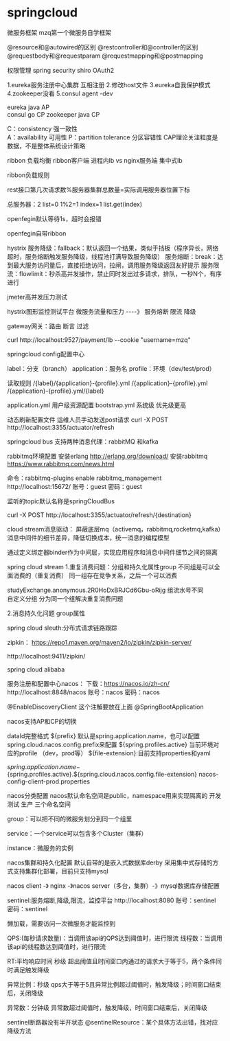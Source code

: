 # springcloud
微服务框架
mzq第一个微服务自学框架



@resource和@autowired的区别
@restcontroller和@controller的区别
@requestbody和@requestparam
@requestmapping和@postmapping

权限管理   spring security shiro  OAuth2


1.eureka服务注册中心集群   互相注册
2.修改host文件
3.eureka自我保护模式
4.zookeeper没看
5.consul agent -dev

eureka   	java  	  AP  
consul       go       CP
zookeeper   java      CP

C：consistency  强一致性  
A：availability  可用性
P：partition tolerance 分区容错性
CAP理论关注粒度是数据，不是整体系统设计策略

ribbon 负载均衡
ribbon客户端 进程内lb   vs   nginx服务端 集中式lb

ribbon负载规则

rest接口第几次请求数%服务器集群总数量=实际调用服务器位置下标

总服务器：2
list=0
1%2=1 index=1 list.get(index)

openfegin默认等待1s，超时会报错

openfegin自带ribbon

hystrix
服务降级：fallback：默认返回一个结果，类似于挡板（程序异长，网络超时，服务熔断触发服务降级，线程池打满导致服务降级）
服务熔断：break：达到最大服务访问量后，直接拒绝访问，拉闸，调用服务降级返回友好提示
服务限流：flowlimit：秒杀高并发操作，禁止同时发出过多请求，排队，一秒N个，有序进行

jmeter高并发压力测试

hystrix图形监控测试平台  微服务流量和压力  ----》  服务熔断  限流 降级

gateway网关：路由 断言 过滤

curl http://localhost:9527/payment/lb --cookie "username=mzq"

springcloud config配置中心

label：分支（branch）
application：服务名
profile：环境（dev/test/prod）

读取规则
/{label}/{application}-{profile}.yml
/{application}-{profile}.yml
/{application}-{profile}.yml/{label}


application.yml  用户级资源配置
bootstrap.yml  系统级   优先级更高

动态刷新配置文件
运维人员手动发送post请求
curl -X POST http://localhost:3355/actuator/refresh

springcloud bus 支持两种消息代理：rabbitMQ 和kafka

rabbitmq环境配置
安装erlang   http://erlang.org/download/
安装rabbitmq   https://www.rabbitmq.com/news.html

命令：rabbitmq-plugins enable rabbitmq_management
http://localhost:15672/
账号：guest
密码：guest

监听的topic默认名称是springCloudBus

curl -X POST http://localhost:3355/actuator/refresh/{destination}

cloud stream消息驱动： 屏蔽底层mq（activemq，rabbitmq,rocketmq,kafka）消息中间件的细节差异，降低切换成本，统一消息的编程模型

通过定义绑定器binder作为中间层，实现应用程序和消息中间件细节之间的隔离

spring cloud stream 
1.重复消费问题：分组和持久化属性group
不同组是可以全面消费的（重复消费）
同一组存在竞争关系，之后一个可以消费

studyExchange.anonymous.2R0HoDxBRJCd6Gbu-oRijg    组流水号不同  
自定义分组   分为同一个组解决重复消费问题

2.消息持久化问题   group属性


spring cloud sleuth:分布式请求链路跟踪

zipkin：  https://repo1.maven.org/maven2/io/zipkin/zipkin-server/

http://localhost:9411/zipkin/

spring cloud alibaba

服务注册和配置中心nacos：
下载：https://nacos.io/zh-cn/
http://localhost:8848/nacos
账号：nacos
密码：nacos

@EnableDiscoveryClient 这个注解要放在上面
@SpringBootApplication

nacos支持AP和CP的切换

dataId完整格式
${prefix} 默认是spring.application.name，也可以配置spring.cloud.nacos.config.prefix来配置
${spring.profiles.active} 当前环境对应的profile （dev，prod等）
${file-extension}:目前支持properties和yaml

${spring.application.name}-${spring.profiles.active}.${spring.cloud.nacos.config.file-extension}
nacos-config-client-prod.properties

nacos分类配置
nacos默认命名空间是public，namespace用来实现隔离的
开发 测试 生产 三个命名空间

group：可以把不同的微服务划分到同一个组里

service：一个service可以包含多个Cluster（集群）

instance：微服务的实例

nacos集群和持久化配置
默认自带的是嵌入式数据库derby
采用集中式存储的方式支持集群化部署，目前只支持mysql

nacos client -》 nginx -》nacos server（多台，集群）-》mysql数据库存储配置

sentinel:服务熔断,降级,限流，监控平台
http://localhost:8080
账号：sentinel
密码：sentinel

懒加载，需要访问一次微服务才能监控到

QPS:(每秒请求数量)：当调用该api的QPS达到阈值时，进行限流
线程数：当调用该api的线程数达到阈值时，进行限流

RT:平均响应时间  秒级 
超出阈值且时间窗口内通过的请求大于等于5，两个条件同时满足触发降级

异常比例：秒级
qps大于等于5且异常比例超过阈值时，触发降级；时间窗口结束后，关闭降级

异常数：分钟级
异常数超过阈值时，触发降级，时间窗口结束后，关闭降级

sentinel断路器没有半开状态
@sentinelResource：某个具体方法出错，找对应降级方法
